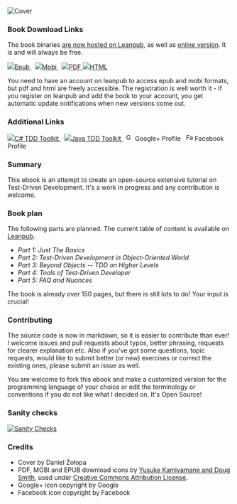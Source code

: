 ![Cover](https://raw.github.com/grzesiek-galezowski/tdd-ebook/master/manuscript/images/webpage/cover-small.png)

### Book Download Links

The book binaries [are now hosted on Leanpub](https://leanpub.com/tdd-ebook), as well as [online version](https://leanpub.com/tdd-ebook/read). It is and will always be free. 

<a href="https://leanpub.com/tdd-ebook">
  <img src="https://raw.github.com/grzesiek-galezowski/tdd-ebook/master/manuscript/images/webpage/document-epub.png" />Epub
</a>&nbsp;
<a href="https://leanpub.com/tdd-ebook">
  <img src="https://raw.github.com/grzesiek-galezowski/tdd-ebook/master/manuscript/images/webpage/document-mobi.png" />Mobi
</a>&nbsp;
<a href="http://samples.leanpub.com/tdd-ebook-sample.pdf">
  <img src="https://raw.github.com/grzesiek-galezowski/tdd-ebook/master/manuscript/images/webpage/document-pdf.png" />PDF
</a>
<a href="https://leanpub.com/tdd-ebook/read/">
  <img src="https://raw.github.com/grzesiek-galezowski/tdd-ebook/master/manuscript/images/webpage/document-web.png" />HTML
</a>

You need to have an account on leanpub to access epub and mobi formats, but pdf and html are freely accessible. The registration is well worth it - if you register on leanpub and add the book to your account, you get automatic update notifications when new versions come out.

### Additional Links

<a href="https://github.com/grzesiek-galezowski/tdd-toolkit">
  <img src="https://raw.github.com/grzesiek-galezowski/tdd-ebook/master/manuscript/images/webpage/tdd-toolkit.png" />C# TDD Toolkit
</a>&nbsp;
<a href="https://github.com/grzesiek-galezowski/jfixture#any-method-helpers">
  <img src="https://raw.github.com/grzesiek-galezowski/tdd-ebook/master/manuscript/images/webpage/tdd-toolkit.png" />Java TDD Toolkit
</a>&nbsp;

<a href="http://plus.google.com/113457358555307974994?prsrc=3" rel="publisher" target="_top" style="text-decoration:none;">
  <img src="http://ssl.gstatic.com/images/icons/gplus-16.png" alt="Google+" style="border:0;width:16px;height:16px;"/> Google+ Profile
</a>&nbsp;
<a href="https://www.facebook.com/tddebook" rel="publisher" target="_top" style="text-decoration:none;">
  <img src="https://raw.github.com/grzesiek-galezowski/tdd-ebook/master/manuscript/images/webpage/FB-f-Logo__blue_29.png" alt="Facebook" style="border:0;width:16px;height:16px;"/> Facebook Profile
</a>

### Summary

This ebook is an attempt to create an open-source extensive tutorial on Test-Driven Development. It's a work in progress and any contribution is welcome.

### Book plan

The following parts are planned. The current table of content is available on [Leanpub](https://leanpub.com/tdd-ebook).

*  *Part 1: Just The Basics*
*  *Part 2: Test-Driven Development in Object-Oriented World*
*  *Part 3: Beyond Objects -- TDD on Higher Levels*
*  *Part 4: Tools of Test-Driven Developer*
*  *Part 5: FAQ and Nuances*

The book is already over 150 pages, but there is still lots to do! Your input is crucial!

### Contributing

The source code is now in markdown, so it is easier to contribute than 
ever! I welcome issues and pull requests about typos, better phrasing, 
requests for clearer explanation etc. Also if you've got some 
questions, topic requests, would like to submit better (or new) 
exercises or correct the existing ones, please submit an issue as well.

You are welcome to fork this ebook and make a customized version for the 
programming language of your choice or edit the terminology or 
conventions if you do not like what I decided on. It's Open Source!

### Sanity checks

[![Sanity Checks](https://travis-ci.org/grzesiek-galezowski/tdd-ebook.svg?branch=master)](https://travis-ci.org/grzesiek-galezowski/tdd-ebook)

### Credits

 - Cover by Daniel Żołopa
 - PDF, MOBI and EPUB download icons by <a href="http://smithsrus.com/e-book-download-icons/">Yusuke Kamiyamane and Doug Smith</a>, used under <a href="http://creativecommons.org/licenses/by/3.0/">Creative Commons Attribution License</a>.
 - Google+ icon copyright by Google
 - Facebook icon copyright by Facebook
  
